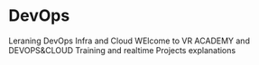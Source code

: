 # DevOps
Leraning DevOps Infra and Cloud
WElcome to VR ACADEMY and DEVOPS&CLOUD Training and realtime Projects explanations
